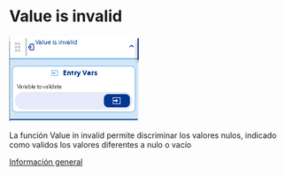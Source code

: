 # Value is invalid

![](../../../../.gitbook/assets/image%20%28446%29.png)

La función Value in invalid permite discriminar los valores nulos, indicado como validos los valores diferentes a nulo o vacío

[Información general](https://docs.apphive.io/reference/funciones/informacion-general-de-las-funciones)

